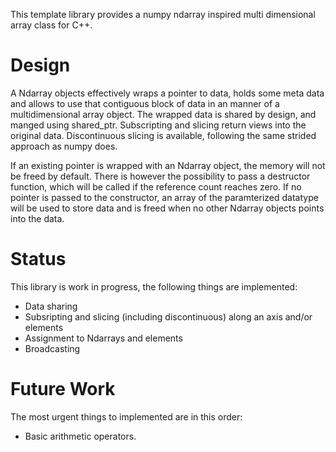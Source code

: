 
This template library provides a numpy ndarray inspired multi dimensional array class for C++.

# Design

A Ndarray objects effectively wraps a pointer to data, holds some meta data and allows to use that contiguous block
of data in an manner of a multidimensional array object. The wrapped data is shared by design, and manged using shared_ptr.
Subscripting and slicing return views into the original data. Discontinuous slicing is available,
following the same strided approach as numpy does.

If an existing pointer is wrapped with an Ndarray object, the memory will not be freed by default. There is however
the possibility to pass a destructor function, which will be called if the reference count reaches zero.
If no pointer is passed to the constructor, an array of the paramterized datatype will be used to store data and is
freed when no other Ndarray objects points into the data.

# Status

This library is work in progress, the following things are implemented:
- Data sharing
- Subsripting and slicing (including discontinuous) along an axis and/or elements 
- Assignment to Ndarrays and elements
- Broadcasting

# Future Work
The most urgent things to implemented are in this order:
- Basic arithmetic operators.

